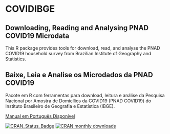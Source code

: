 # COVIDIBGE
## Downloading, Reading and Analysing PNAD COVID19 Microdata

This R package provides tools for download, read, and analyse the PNAD COVID19 household survey from Brazilian Institute of Geography and Statistics.

## Baixe, Leia e Analise os Microdados da PNAD COVID19

Pacote em R com ferramentas para download, leitura e análise da Pesquisa Nacional por Amostra de Domicílios da COVID19 (PNAD COVID19) do Instituto Brasileiro de Geografia e Estatística (IBGE).

[Manual em Português Disponível](https://rpubs.com/gabriel-assuncao-ibge/covid)

[![CRAN_Status_Badge](http://www.r-pkg.org/badges/version/COVIDIBGE)](https://cran.r-project.org/package=COVIDIBGE) [![CRAN monthly downloads](http://cranlogs.r-pkg.org/badges/COVIDIBGE "CRAN monthly downloads")](https://cran.r-project.org/package=COVIDIBGE)
